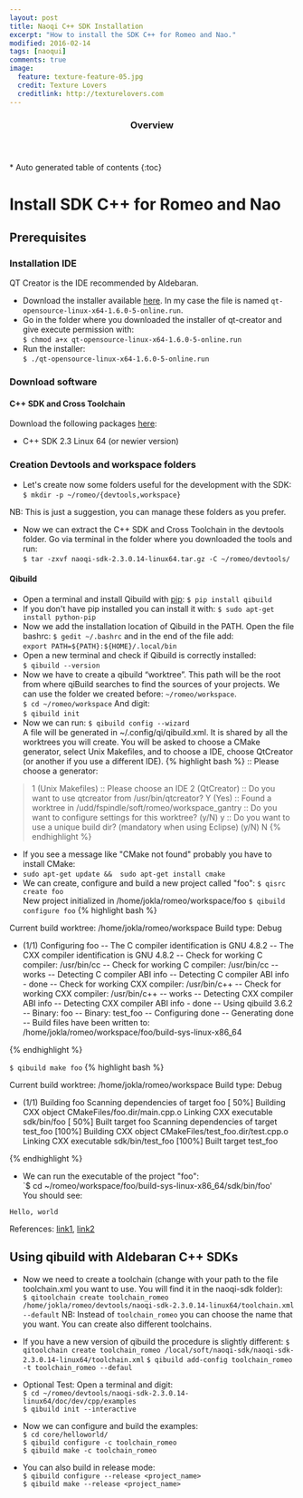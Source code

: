 ```yaml
---
layout: post
title: Naoqi C++ SDK Installation
excerpt: "How to install the SDK C++ for Romeo and Nao."
modified: 2016-02-14
tags: [naoqui]
comments: true
image:
  feature: texture-feature-05.jpg
  credit: Texture Lovers
  creditlink: http://texturelovers.com
---
```


<section id="table-of-contents" class="toc">
  <header>
    <h3>Overview</h3>
  </header>
<div id="drawer" markdown="1">
*  Auto generated table of contents
{:toc}
</div>
</section><!-- /#table-of-contents -->

# Install SDK C++ for Romeo and Nao

## Prerequisites

### Installation IDE 
QT Creator is the IDE recommended by Aldebaran.

* Download the installer available [here](http://qt-project.org/downloads#qt-creator). In my case the file is named `qt-opensource-linux-x64-1.6.0-5-online.run`.
* Go in the folder where you downloaded the installer of qt-creator and give execute permission with:  
`$ chmod a+x qt-opensource-linux-x64-1.6.0-5-online.run`   
* Run the installer:  
`$ ./qt-opensource-linux-x64-1.6.0-5-online.run`  
 
### Download software

#### C++ SDK and Cross Toolchain
Download the following packages [here](https://community.aldebaran-robotics.com/resources/):

* C++ SDK 2.3 Linux 64 (or newier version)


### Creation Devtools and workspace folders
* Let's create now some folders useful for the development with the SDK:  
`$ mkdir -p ~/romeo/{devtools,workspace} `   

NB: This is just a suggestion, you can manage these folders as you prefer.

* Now we can extract the C++ SDK and Cross Toolchain in the devtools folder. Go via terminal in the folder where you downloaded the tools and run:  
`$ tar -zxvf naoqi-sdk-2.3.0.14-linux64.tar.gz -C ~/romeo/devtools/`  



#### Qibuild
* Open a terminal and install Qibuild with [pip](https://pip.pypa.io/en/latest/installing.html#install-pip):
`$ pip install qibuild`
* If you don't have pip installed you can install it with:
`$ sudo apt-get install python-pip` 
* Now we add the installation location of Qibuild in the PATH. Open the file bashrc: `$ gedit ~/.bashrc` and in the end of the file add:  
 `export PATH=${PATH}:${HOME}/.local/bin`  
* Open a new terminal and check if Qibuild is correctly installed:  
`$ qibuild --version`
* Now we have to create a qibuild “worktree”. This path will be the root from where qiBuild searches to find the sources of your projects. We can use the folder we created before: `~/romeo/workspace`.  
`$ cd ~/romeo/workspace`
And digit:  
`$ qibuild init`
* Now we can run: 
`$ qibuild config --wizard`   
A file will be generated in ~/.config/qi/qibuild.xml. It is shared by all the worktrees you will create. You will be asked to choose a CMake generator, select Unix Makefiles, and to choose a IDE, choose QtCreator (or another if you use a different IDE).
{% highlight bash %}
:: Please choose a generator:
> 1 (Unix Makefiles)
:: Please choose an IDE
> 2 (QtCreator)
:: Do you want to use qtcreator from /usr/bin/qtcreator?
> Y (Yes)
:: Found a worktree in /udd/fspindle/soft/romeo/workspace_gantry
:: Do you want to configure settings for this worktree? (y/N)
> y
:: Do you want to use a unique build dir? (mandatory when using Eclipse) (y/N)
> N
{% endhighlight %}
  * If you see a message like "CMake not found" probably you have to install CMake:
* `sudo apt-get update &&  sudo apt-get install cmake `
* We can create, configure and build a new project called "foo":
`$ qisrc create foo`   
 New project initialized in /home/jokla/romeo/workspace/foo 
`$ qibuild configure foo` 
{% highlight bash %}

Current build worktree: /home/jokla/romeo/workspace 
Build type: Debug 
* (1/1) Configuring foo 
-- The C compiler identification is GNU 4.8.2
-- The CXX compiler identification is GNU 4.8.2
-- Check for working C compiler: /usr/bin/cc
-- Check for working C compiler: /usr/bin/cc -- works
-- Detecting C compiler ABI info
-- Detecting C compiler ABI info - done
-- Check for working CXX compiler: /usr/bin/c++
-- Check for working CXX compiler: /usr/bin/c++ -- works
-- Detecting CXX compiler ABI info
-- Detecting CXX compiler ABI info - done
-- Using qibuild 3.6.2
-- Binary: foo
-- Binary: test_foo
-- Configuring done
-- Generating done
-- Build files have been written to: /home/jokla/romeo/workspace/foo/build-sys-linux-x86_64

{% endhighlight %}



`$ qibuild make foo`
{% highlight bash %}

Current build worktree: /home/jokla/romeo/workspace 
Build type: Debug 
* (1/1) Building foo 
Scanning dependencies of target foo
[ 50%] Building CXX object CMakeFiles/foo.dir/main.cpp.o
Linking CXX executable sdk/bin/foo
[ 50%] Built target foo
Scanning dependencies of target test_foo
[100%] Building CXX object CMakeFiles/test_foo.dir/test.cpp.o
Linking CXX executable sdk/bin/test_foo
[100%] Built target test_foo

{% endhighlight %}
* We can run the executable of the project "foo":  
`$ cd ~/romeo/workspace/foo/build-sys-linux-x86_64/sdk/bin/foo'  
You should see:  
 
`Hello, world`

References: [link1]( https://community.aldebaran-robotics.com/doc/1-14/dev/cpp/tutos/using_qibuild.html#cpp-tutos-using-qibuild), [link2](https://community.aldebaran-robotics.com/doc/qibuild/beginner/qibuild/aldebaran.html)
 

## Using qibuild with Aldebaran C++ SDKs 
* Now we need to create a toolchain (change with your path to the file toolchain.xml you want to use. You will find it in the naoqi-sdk folder):  
`$ qitoolchain create toolchain_romeo /home/jokla/romeo/devtools/naoqi-sdk-2.3.0.14-linux64/toolchain.xml --default`
NB: Instead of `toolchain_romeo` you can choose the name that you want. You can create also different toolchains.
* If you have a new version of qibuild the procedure is slightly different:
`$ qitoolchain create toolchain_romeo /local/soft/naoqi-sdk/naoqi-sdk-2.3.0.14-linux64/toolchain.xml`
`$ qibuild add-config toolchain_romeo -t toolchain_romeo --defaul`

* Optional Test: Open a terminal and digit:  
 `$ cd ~/romeo/devtools/naoqi-sdk-2.3.0.14-linux64/doc/dev/cpp/examples`  
 `$ qibuild init --interactive`  
 * Now we can configure and build the examples:  
 `$ cd core/helloworld/`  
 `$ qibuild configure -c toolchain_romeo`  
 `$ qibuild make -c toolchain_romeo`

 * You can also build in release mode:  
 `$ qibuild configure --release <project_name>`  
 `$ qibuild make --release <project_name>`
